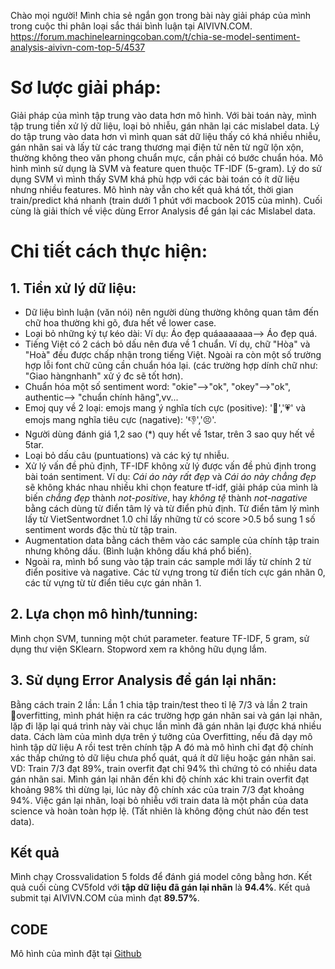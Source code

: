 Chào mọi người! Mình chia sẻ ngắn gọn trong bài này giải pháp của mình trong cuộc thi phân loại sắc thái bình luận tại AIVIVN.COM.
https://forum.machinelearningcoban.com/t/chia-se-model-sentiment-analysis-aivivn-com-top-5/4537
<h1>Sơ lược giải pháp:</h1>
Giải pháp của mình tập trung vào data hơn mô hình. Với bài toán này, mình tập trung tiền xử lý dữ liệu, loại bỏ nhiễu, gán nhãn lại các mislabel data. Lý do tập trung vào data hơn vì mình quan sát dữ liệu thấy có khá nhiều nhiễu, gán nhãn sai và lấy từ các trang thương mại điện tử nên từ ngữ lộn xộn, thường không theo văn phong chuẩn mực, cần phải có bước chuẩn hóa. Mô hình mình sử dụng là SVM và feature quen thuộc TF-IDF (5-gram). Lý do sử dụng SVM vì mình thấy SVM khá phù hợp với các bài toán có ít dữ liệu nhưng nhiều features. Mô hình này vẫn cho kết quả khá tốt, thời gian train/predict khá nhanh (train dưới 1 phút với macbook 2015 của mình). Cuối cùng là giải thích về việc dùng Error Analysis để gán lại các Mislabel data.
<h1>Chi tiết cách thực hiện:</h1>
<h2>1. Tiền xử lý dữ liệu:</h2>
<ul>
<li>Dữ liệu bình luận (văn nói) nên người dùng thường không quan tâm đến chữ hoa thường khi gõ, đưa hết về lower case.</li>
<li>Loại bỏ những ký tự kéo dài: Ví dụ: Áo đẹp quáaaaaaaa--> Áo đẹp quá.</li>

 <li>Tiếng Việt có 2 cách bỏ dấu nên đưa về 1 chuẩn. Ví dụ, chữ "Hòa" và "Hoà" đều được chấp nhận trong tiếng Việt. Ngoài ra còn một số trường hợp lỗi font chữ cũng cần chuẩn hóa lại. (các trường hợp dính chữ như: "Giao hàngnhanh" xử ý đc sẽ tốt hơn).</li>
<li>Chuẩn hóa một số sentiment word: "okie"-->"ok", "okey"-->"ok", authentic--> "chuẩn chính hãng",vv...</li>
<li>Emoj quy về 2 loại: emojs mang ý nghĩa tích cực (positive): '💯','💗' và emojs mang nghĩa tiêu cực (nagative): '👎','😣'.</li>
<li>Người dùng đánh giá 1,2 sao (*) quy hết về 1star, trên 3 sao quy hết về 5tar.</li>
<li>Loại bỏ dấu câu (puntuations) và các ký tự nhiễu.</li>
<li>Xử lý vấn đề phủ định, TF-IDF không xử lý được vấn đề phủ định trong bài toán sentiment. Ví dụ: <em>Cái áo này rất đẹp</em> và <em>Cái áo này chẳng đẹp</em> sẽ không khác nhau nhiều khi chọn feature tf-idf, giải pháp của mình là biến <em>chẳng đẹp</em> thành <em>not-positive</em>, hay <em>không tệ</em> thành <em>not-nagative</em> bằng cách dùng từ điển tâm lý và từ điển phủ định. Từ điển tâm lý mình lấy từ VietSentwordnet 1.0 chỉ lấy những từ có score >0.5 bổ sung 1 số sentiment words đặc thù từ tập train.</li>
<li>Augmentation data bằng cách thêm vào các sample của chính tập train nhưng không dấu. (Bình luận không dấu khá phổ biến).</li>
<li>Ngoài ra, mình bổ sung vào tập train các sample mới lấy từ chính 2 từ điển positive và nagative. Các từ vựng trong từ điển tích cực gán nhãn 0, các từ vựng từ từ điển tiêu cực gán nhãn 1.</li>
</ul>
<h2>2. Lựa chọn mô hình/tunning:</h2>
Mình chọn SVM, tunning một chút parameter.
feature TF-IDF, 5 gram, sử dụng thư viện SKlearn. Stopword xem ra không hữu dụng lắm.
<h2>3. Sử dụng Error Analysis để gán lại nhãn:</h2>
Bằng cách train 2 lần: Lần 1 chia tập train/test theo tỉ lệ 7/3 và lần 2 train overfitting, mình phát hiện ra các trường hợp gán nhãn sai và gán lại nhãn, lặp đi lặp lại quá trình này vài chục lần mình đã gán nhãn lại được khá nhiều data. Cách làm của mình dựa trên ý tưởng của Overfitting, nếu đã dạy mô hình tập dữ liệu A rồi test trên chính tập A đó mà mô hình chỉ đạt độ chính xác thấp chứng tỏ dữ liệu chưa phổ quát, quá ít dữ liệu hoặc gán nhãn sai. VD: Train 7/3 đạt 89%, train overfit đạt chỉ 94% thì chứng tỏ có nhiều data gán nhãn sai. Mình gán lại nhãn  đến khi độ chính xác khi train overfit đạt khoảng 98% thì dừng lại, lúc này độ chính xác của train 7/3 đạt khoảng 94%. Việc gán lại nhãn, loại bỏ nhiễu với train data là một phần của data science và hoàn toàn hợp lệ. (Tất nhiên là không động chút nào đến test data).
<h2>Kết quả</h2>
Mình chạy Crossvalidation 5 folds để đánh giá model công bằng hơn. Kết quả cuối cùng CV5fold với <strong>tập dữ liệu đã gán lại nhãn</strong> là <strong>94.4%</strong>. Kết quả submit tại AIVIVN.COM của mình đạt <strong>89.57%</strong>. 
<h2>CODE</h2>
Mô hình của mình đặt tại <a href="https://github.com/swordmanager/sentiment_analysis_nal">Github</a>
